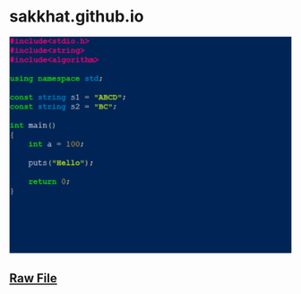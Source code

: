 # sakkhat.github.io

![CodeBlocks Blue](Sketch.png)
## [Raw File](https://raw.githubusercontent.com/sakkhat/sakkhat.github.io/master/default.conf)
